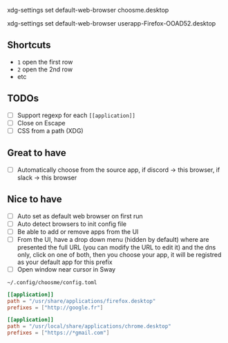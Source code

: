xdg-settings set default-web-browser choosme.desktop

xdg-settings set default-web-browser userapp-Firefox-OOAD52.desktop

## Shortcuts

- `1` open the first row
- `2` open the 2nd row
- etc

## TODOs

- [ ] Support regexp for each `[[application]]`
- [ ] Close on Escape
- [ ] CSS from a path (XDG)

## Great to have

- [ ] Automatically choose from the source app, if discord -> this browser, if slack -> this browser

## Nice to have

- [ ] Auto set as default web browser on first run
- [ ] Auto detect browsers to init config file
- [ ] Be able to add or remove apps from the UI
- [ ] From the UI, have a drop down menu (hidden by default) where are presented the full URL (you can modify the URL to edit it) and the dns only, click on one of both, then you choose your app, it will be registred as your default app for this prefix
- [ ] Open window near cursor in Sway

`~/.config/choosme/config.toml`

```toml
[[application]]
path = "/usr/share/applications/firefox.desktop"
prefixes = ["http://google.fr"]

[[application]]
path = "/usr/local/share/applications/chrome.desktop"
prefixes = ["https://*gmail.com"]
```
